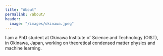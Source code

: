 ```yaml
---
title: "About"
permalink: /about/
header:
  image: "/images/okinawa.jpeg"
---
```


I am a PhD student at Okinawa Institute of Science and Technology (OIST), in Okinawa, Japan, working on theoretical condensed matter physics and machine learning.
